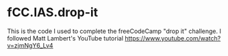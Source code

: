 # fCC.IAS.drop-it
This is the code I used to complete the freeCodeCamp "drop it" challenge. I followed Matt Lambert's YouTube tutorial https://www.youtube.com/watch?v=zjmNgY6_Lv4 
